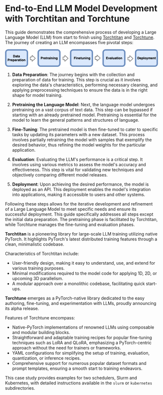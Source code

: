 # End-to-End LLM Model Development with Torchtitan and Torchtune <!-- omit in toc -->

This guide demonstrates the comprehensive process of developing a Large Language Model (LLM) from start to finish using [Torchtitan](https://github.com/pytorch/torchtitan) and [Torchtune](https://github.com/pytorch/torchtune). The journey of creating an LLM encompasses five pivotal steps:

![LLMOps](docs/LLMOps.png)

1. **Data Preparation**: The journey begins with the collection and preparation of data for training. This step is crucial as it involves exploring the data's characteristics, performing necessary cleaning, and applying preprocessing techniques to ensure the data is in the right shape for model training.

2. **Pretraining the Language Model**: Next, the language model undergoes pretraining on a vast corpus of text data. This step can be bypassed if starting with an already pretrained model. Pretraining is essential for the model to learn the general patterns and structures of language.

3. **Fine-Tuning**: The pretrained model is then fine-tuned to cater to specific tasks by updating its parameters with a new dataset. This process involves partially retraining the model with samples that exemplify the desired behavior, thus refining the model weights for the particular application.

4. **Evaluation**: Evaluating the LLM's performance is a critical step. It involves using various metrics to assess the model's accuracy and effectiveness. This step is vital for validating new techniques and objectively comparing different model releases.

5. **Deployment**: Upon achieving the desired performance, the model is deployed as an API. This deployment enables the model's integration into applications, making it accessible to users and other systems.

Following these steps allows for the iterative development and refinement of a Large Language Model to meet specific needs and ensure its successful deployment. This guide specifically addresses all steps except the initial data preparation. The pretraining phase is facilitated by Torchtitan, while Torchtune manages the fine-tuning and evaluation phases.


**Torchtitan** is a pioneering library for large-scale LLM training utilizing native PyTorch. It highlights PyTorch's latest distributed training features through a clean, minimalistic codebase.

Characteristics of Torchtitan include:

* User-friendly design, making it easy to understand, use, and extend for various training purposes.
* Minimal modifications required to the model code for applying 1D, 2D, or upcoming 3D parallelism.
* A modular approach over a monolithic codebase, facilitating quick start-ups.

**Torchtune** emerges as a PyTorch-native library dedicated to the easy authoring, fine-tuning, and experimentation with LLMs, proudly announcing its alpha release.

Features of Torchtune encompass:

* Native-PyTorch implementations of renowned LLMs using composable and modular building blocks.
* Straightforward and adaptable training recipes for popular fine-tuning techniques such as LoRA and QLoRA, emphasizing a PyTorch-centric approach without the need for trainers or frameworks.
* YAML configurations for simplifying the setup of training, evaluation, quantization, or inference recipes.
* Comprehensive support for numerous popular dataset formats and prompt templates, ensuring a smooth start to training endeavors.

This case study provides examples for two schedulers, Slurm and Kubernetes, with detailed instructions available in the `slurm` or `kubernetes` subdirectories.


